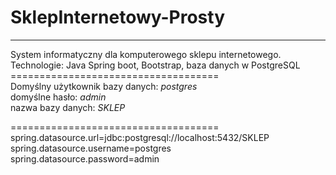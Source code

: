 # SklepInternetowy-Prosty
---
System informatyczny dla komputerowego sklepu internetowego. </br>
Technologie: Java Spring boot, Bootstrap, baza danych w PostgreSQL </br>
==================================== </br>
Domyślny użytkownik bazy danych: <i> postgres </i> </br>
domyślne hasło:<i>  admin </i> </br> 
nazwa bazy danych: <i> SKLEP </i>  </br>

==================================== </br>
spring.datasource.url=jdbc:postgresql://localhost:5432/SKLEP <br>
spring.datasource.username=postgres <br>
spring.datasource.password=admin 
